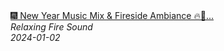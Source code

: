 <!--2024-01-14 01:04:00-->
<div class="yb">
  <a class="nodecor" href="/posts.html?relaks/new_year_music_mix_fireside_ambiance_beautiful_instrumentals_to_welcome_the_new_year">
    <img class="preview" data-videoid="ozu8Sjuc6Po" src="https://i.ytimg.com/vi/ozu8Sjuc6Po/hqdefault.jpg" align="middle" alt="">
  </a>
  <div class="inlbl text">
    <a class="nodecor" href="/posts.html?relaks/new_year_music_mix_fireside_ambiance_beautiful_instrumentals_to_welcome_the_new_year">🎆 New Year Music Mix & Fireside Ambiance 🔥🎄...</a><br>
    <i class="smaller2">Relaxing Fire Sound</i><br>
    <i class="smaller3">2024-01-02</i>
  </div>
</div>
